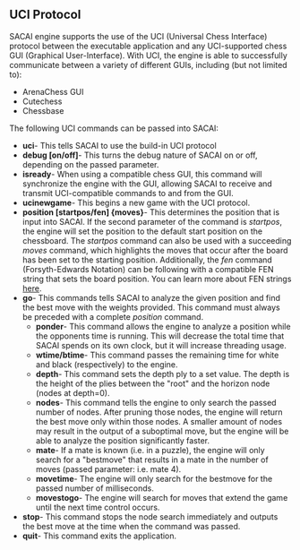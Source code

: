 ## UCI Protocol

SACAI engine supports the use of the UCI (Universal Chess Interface) protocol between the executable application and any UCI-supported chess GUI (Graphical User-Interface). With UCI, the engine is able to successfully communicate between a variety of different GUIs, including (but not limited to):
* ArenaChess GUI
* Cutechess
* Chessbase

The following UCI commands can be passed into SACAI:
* **uci**- This tells SACAI to use the build-in UCI protocol
* **debug [on/off]**- This turns the debug nature of SACAI on or off, depending on the passed parameter.
* **isready**- When using a compatible chess GUI, this command will synchronize the engine with the GUI, allowing SACAI to receive and transmit UCI-compatible commands to and from the GUI.
* **ucinewgame**- This begins a new game with the UCI protocol.
* **position [startpos/fen] {moves}**- This determines the position that is input into SACAI. If the second parameter of the command is _startpos_, the engine will set the position to the default start position on the chessboard. The _startpos_ command can also be used with a succeeding _moves_ command, which highlights the moves that occur after the board has been set to the starting position. Additionally, the _fen_ command (Forsyth-Edwards Notation) can be following with a compatible FEN string that sets the board position. You can learn more about FEN strings [here](https://en.wikipedia.org/wiki/Forsyth%E2%80%93Edwards_Notation).
* **go**- This commands tells SACAI to analyze the given position and find the best move with the weights provided. This command must always be preceded with a complete _position_ command.
  * **ponder**- This command allows the engine to analyze a position while the opponents time is running. This will decrease the total time that SACAI spends on its own clock, but it will increase threading usage.
  * **wtime/btime**- This command passes the remaining time for white and black (respectively) to the engine.
  * **depth**- This command sets the depth ply to a set value. The depth is the height of the plies between the "root" and the horizon node (nodes at depth=0).
  * **nodes**- This command tells the engine to only search the passed number of nodes. After pruning those nodes, the engine will return the best move only within those nodes. A smaller amount of nodes may result in the output of a suboptimal move, but the engine will be able to analyze the position significantly faster. 
  * **mate**- If a mate is known (i.e. in a puzzle), the engine will only search for a "bestmove" that results in a mate in the number of moves (passed parameter: i.e. mate 4).
  * **movetime**- The engine will only search for the bestmove for the passed number of milliseconds.
  * **movestogo**- The engine will search for moves that extend the game until the next time control occurs.
* **stop**- This command stops the node search immediately and outputs the best move at the time when the command was passed.
* **quit**- This command exits the application.

